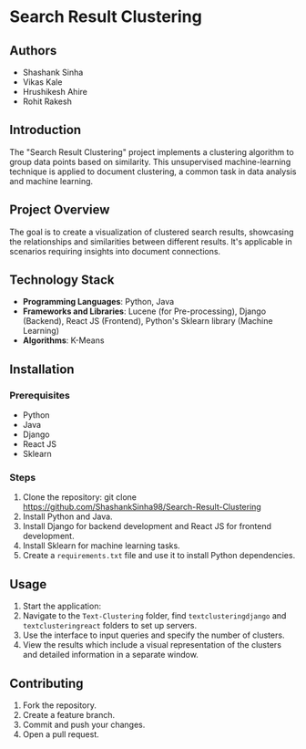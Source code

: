 # Search Result Clustering

## Authors
- Shashank Sinha
- Vikas Kale
- Hrushikesh Ahire
- Rohit Rakesh

## Introduction
The "Search Result Clustering" project implements a clustering algorithm to group data points based on similarity. This unsupervised machine-learning technique is applied to document clustering, a common task in data analysis and machine learning.

## Project Overview
The goal is to create a visualization of clustered search results, showcasing the relationships and similarities between different results. It's applicable in scenarios requiring insights into document connections.

## Technology Stack
- **Programming Languages**: Python, Java
- **Frameworks and Libraries**: Lucene (for Pre-processing), Django (Backend), React JS (Frontend), Python's Sklearn library (Machine Learning)
- **Algorithms**: K-Means

## Installation
### Prerequisites
- Python
- Java
- Django
- React JS
- Sklearn

### Steps
1. Clone the repository: git clone https://github.com/ShashankSinha98/Search-Result-Clustering
2. Install Python and Java.
3. Install Django for backend development and React JS for frontend development.
4. Install Sklearn for machine learning tasks.
5. Create a `requirements.txt` file and use it to install Python dependencies.

## Usage
1. Start the application:
2. Navigate to the `Text-Clustering` folder, find `textclusteringdjango` and `textclusteringreact` folders to set up servers.
3. Use the interface to input queries and specify the number of clusters.
4. View the results which include a visual representation of the clusters and detailed information in a separate window.


## Contributing
1. Fork the repository.
2. Create a feature branch.
3. Commit and push your changes.
4. Open a pull request.


